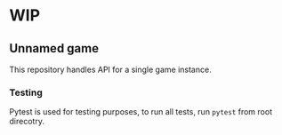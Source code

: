 # WIP
## Unnamed game

This repository handles API for a single game instance.

### Testing

Pytest is used for testing purposes, to run all tests, run `pytest` from root direcotry.